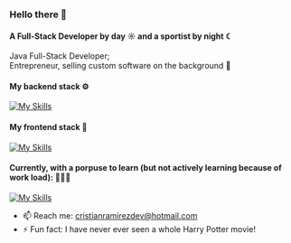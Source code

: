 ### Hello there 👋

#### A Full-Stack Developer by day ☼ and a sportist by night ☾

Java Full-Stack Developer;<br>
Entrepreneur, selling custom software on the background 🥷

#### My backend stack ⚙️
[![My Skills](https://skillicons.dev/icons?i=aws,bash,docker,git,github,gradle,hibernate,java,laravel,mysql,php,rabbitmq,spring)](https://skillicons.dev)

#### My frontend stack 🌌
[![My Skills](https://skillicons.dev/icons?i=angular,bootstrap,electron,html,css,js,pug)](https://skillicons.dev)

#### Currently, with a porpuse to learn (but not actively learning because of work load): 👨🏻‍💻
[![My Skills](https://skillicons.dev/icons?i=dart,flutter,kafka,fastapi)](https://skillicons.dev)

- 📫 Reach me: [cristianramirezdev@hotmail.com](mail:cristianramirezdev@hotmail.com)
- ⚡️ Fun fact: I have never ever seen a whole Harry Potter movie!
